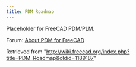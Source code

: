 ```yaml
---
title: PDM Roadmap
---
```

Placeholder for FreeCAD PDM/PLM.

Forum: [About PDM for FreeCAD](https://forum.freecadweb.org/viewtopic.php?f=8&t=68350&start=10)

Retrieved from "<http://wiki.freecad.org/index.php?title=PDM_Roadmap&oldid=1189187>"